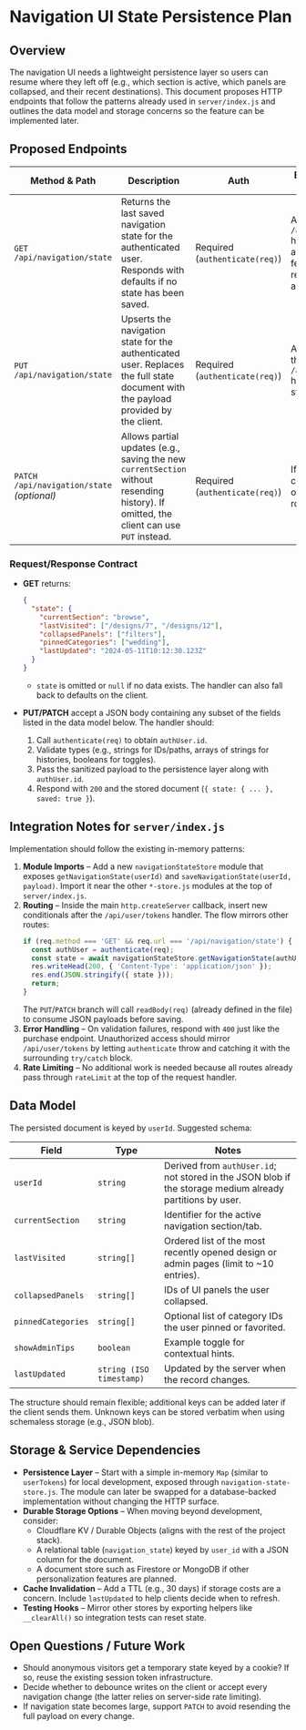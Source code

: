 # Navigation UI State Persistence Plan

## Overview
The navigation UI needs a lightweight persistence layer so users can resume where they left off (e.g., which section is active, which panels are collapsed, and their recent destinations). This document proposes HTTP endpoints that follow the patterns already used in `server/index.js` and outlines the data model and storage concerns so the feature can be implemented later.

## Proposed Endpoints
| Method & Path | Description | Auth | Expected Placement in `server/index.js` |
| --- | --- | --- | --- |
| `GET /api/navigation/state` | Returns the last saved navigation state for the authenticated user. Responds with defaults if no state has been saved. | Required (`authenticate(req)`) | Add after the existing `/api/user/tokens` handler because it is another user-scoped fetch that only requires authentication. |
| `PUT /api/navigation/state` | Upserts the navigation state for the authenticated user. Replaces the full state document with the payload provided by the client. | Required (`authenticate(req)`) | Add immediately after the corresponding `GET /api/navigation/state` handler so both routes stay grouped. |
| `PATCH /api/navigation/state` *(optional)* | Allows partial updates (e.g., saving the new `currentSection` without resending history). If omitted, the client can use `PUT` instead. | Required (`authenticate(req)`) | If implemented, colocate with the other navigation state routes. |

### Request/Response Contract
- **GET** returns:
  ```json
  {
    "state": {
      "currentSection": "browse",
      "lastVisited": ["/designs/7", "/designs/12"],
      "collapsedPanels": ["filters"],
      "pinnedCategories": ["wedding"],
      "lastUpdated": "2024-05-11T10:12:30.123Z"
    }
  }
  ```
  - `state` is omitted or `null` if no data exists. The handler can also fall back to defaults on the client.

- **PUT/PATCH** accept a JSON body containing any subset of the fields listed in the data model below. The handler should:
  1. Call `authenticate(req)` to obtain `authUser.id`.
  2. Validate types (e.g., strings for IDs/paths, arrays of strings for histories, booleans for toggles).
  3. Pass the sanitized payload to the persistence layer along with `authUser.id`.
  4. Respond with `200` and the stored document (`{ state: { ... }, saved: true }`).

## Integration Notes for `server/index.js`
Implementation should follow the existing in-memory patterns:
1. **Module Imports** – Add a new `navigationStateStore` module that exposes `getNavigationState(userId)` and `saveNavigationState(userId, payload)`. Import it near the other `*-store.js` modules at the top of `server/index.js`.
2. **Routing** – Inside the main `http.createServer` callback, insert new conditionals after the `/api/user/tokens` handler. The flow mirrors other routes:
   ```js
   if (req.method === 'GET' && req.url === '/api/navigation/state') {
     const authUser = authenticate(req);
     const state = await navigationStateStore.getNavigationState(authUser.id);
     res.writeHead(200, { 'Content-Type': 'application/json' });
     res.end(JSON.stringify({ state }));
     return;
   }
   ```
   The `PUT`/`PATCH` branch will call `readBody(req)` (already defined in the file) to consume JSON payloads before saving.
3. **Error Handling** – On validation failures, respond with `400` just like the purchase endpoint. Unauthorized access should mirror `/api/user/tokens` by letting `authenticate` throw and catching it with the surrounding `try/catch` block.
4. **Rate Limiting** – No additional work is needed because all routes already pass through `rateLimit` at the top of the request handler.

## Data Model
The persisted document is keyed by `userId`. Suggested schema:

| Field | Type | Notes |
| --- | --- | --- |
| `userId` | `string` | Derived from `authUser.id`; not stored in the JSON blob if the storage medium already partitions by user. |
| `currentSection` | `string` | Identifier for the active navigation section/tab. |
| `lastVisited` | `string[]` | Ordered list of the most recently opened design or admin pages (limit to ~10 entries). |
| `collapsedPanels` | `string[]` | IDs of UI panels the user collapsed. |
| `pinnedCategories` | `string[]` | Optional list of category IDs the user pinned or favorited. |
| `showAdminTips` | `boolean` | Example toggle for contextual hints. |
| `lastUpdated` | `string (ISO timestamp)` | Updated by the server when the record changes. |

The structure should remain flexible; additional keys can be added later if the client sends them. Unknown keys can be stored verbatim when using schemaless storage (e.g., JSON blob).

## Storage & Service Dependencies
- **Persistence Layer** – Start with a simple in-memory `Map` (similar to `userTokens`) for local development, exposed through `navigation-state-store.js`. The module can later be swapped for a database-backed implementation without changing the HTTP surface.
- **Durable Storage Options** – When moving beyond development, consider:
  - Cloudflare KV / Durable Objects (aligns with the rest of the project stack).
  - A relational table (`navigation_state`) keyed by `user_id` with a JSON column for the document.
  - A document store such as Firestore or MongoDB if other personalization features are planned.
- **Cache Invalidation** – Add a TTL (e.g., 30 days) if storage costs are a concern. Include `lastUpdated` to help clients decide when to refresh.
- **Testing Hooks** – Mirror other stores by exporting helpers like `__clearAll()` so integration tests can reset state.

## Open Questions / Future Work
- Should anonymous visitors get a temporary state keyed by a cookie? If so, reuse the existing session token infrastructure.
- Decide whether to debounce writes on the client or accept every navigation change (the latter relies on server-side rate limiting).
- If navigation state becomes large, support `PATCH` to avoid resending the full payload on every change.
